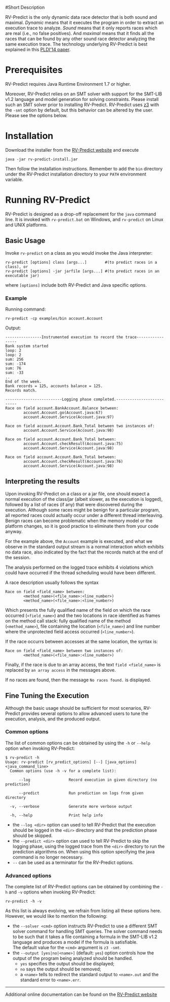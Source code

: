 #Short Description

RV-Predict is the only dynamic data race detector that is both sound and 
maximal. 
*Dynamic* means that it executes the program in order to extract an execution 
trace to analyze. *Sound* means that it only reports races which are real (i.e., 
no false positives). And *maximal* means that it finds all the races that can be 
found by any other sound race detector analyzing the same execution trace. The 
technology underlying RV-Predict is best explained in this
[PLDI'14 paper](http://dx.doi.org/10.1145/2594291.2594315). 

# Prerequisites

RV-Predict requires Java Runtime Environment 1.7 or higher. 

Moreover, RV-Predict relies on an SMT solver with support for the 
SMT-LIB v1.2 language and model generation for solving constraints. Please 
install such an SMT solver prior to installing RV-Predict.  RV-Predict uses 
[z3](http://z3.codeplex.com) with the `-smt` option by default,
but this behavior can be altered by the user.  Please see the options below.

# Installation

Download the installer from the
[RV-Predict website](http://runtimeverification.com/predict/rv-predict-install.jar)
and execute 

    java -jar rv-predict-install.jar 
Then follow the installation instructions.  Remember to add the `bin` directory 
under the RV-Predict installation directory to your `PATH` environment variable.

# Running RV-Predict

RV-Predict is designed as a drop-off replacement for the `java` command
line.  It is invoked with `rv-predict.bat` on Windows, and `rv-predict`
on Linux and UNIX platforms.

## Basic Usage

Invoke `rv-predict` on a class as you would invoke the Java interpreter:

    rv-predict [options] class [args...]        #(to predict races in a class), or
    rv-predict [options] -jar jarfile [args...] #(to predict races in an executable jar)
where `[options]` include both RV-Predict and Java specific options.

### Example

Running command:

    rv-predict -cp examples/bin account.Account

Output: 

    ----------------Instrumented execution to record the trace-----------------
    Bank system started
    loop: 2
    loop: 2
    sum: 256
    sum: -174
    sum: 76
    sum: -33
    ..
    End of the week.
    Bank records = 125, accounts balance = 125.
    Records match.
    
    -------------------------Logging phase completed.--------------------------
    Race on field account.BankAccount.Balance between:
            account.Account.go(Account.java:67)
            account.Account.Service(Account.java:97)
    
    Race on field account.Account.Bank_Total between two instances of:
            account.Account.Service(Account.java:98)
    
    Race on field account.Account.Bank_Total between:
            account.Account.checkResult(Account.java:75)
            account.Account.Service(Account.java:98)

    Race on field account.Account.Bank_Total between:
            account.Account.checkResult(Account.java:76)
            account.Account.Service(Account.java:98)

## Interpreting the results

Upon invoking RV-Predict on a class or a jar file, one should expect a normal
execution of the class/jar (albeit slower, as the execution is logged),
followed by a list of races (if any) that were discovered during the execution.
Although some races might be benign for a particular program, all reported
races could actually occur under a different thread interleaving.  Benign
races can become problematic when the memory model or the platform changes,
so it is good practice to eliminate them from your code anyway.

For the example above, the `Account` example is executed, and what we observe 
in the standard output stream is a normal interaction which exhibits no 
data race, also indicated by the fact that the records match at the end of 
the session.

The analysis performed on the logged trace exhibits 4 violations 
which could have occurred if the thread scheduling would have been different.

A race description usually follows the syntax 

    Race on field <field_name> between:
            <method_name>(<file_name>:<line_number>)
            <method_name>(<file_name>:<line_number>)
Which presents the fully qualified name of the field on which the race occurred
(`<field_name>`) and the two locations in race identified as frames on the
method call stack: fully qualified name of the method (`<method_name>`), file 
containing the location (`<file_name>`) and line number where the unprotected
field access occurred (`<line_number>`).

If the race occurrs between accesses at the same location, the syntax is:

    Race on field <field_name> between two instances of:
            <method_name>(<file_name>:<line_number>)

Finally, if the race is due to an array access, the text `field <field_name>` 
is replaced by `an array access` in the messages above.

If no races are found, then the message `No races found.` is displayed.

## Fine Tuning the Execution

Although the basic usage should be sufficient for most scenarios, 
RV-Predict provides several options to allow advanced users to tune 
the execution, analysis, and the produced output.

### Common options

The list of common options can be obtained by using the `-h` or `--help` 
option when invoking RV-Predict:
 		
    $ rv-predict -h
    Usage: rv-predict [rv_predict_options] [--] [java_options] <java_command_line>
      Common options (use -h -v for a complete list):

          --log                 Record execution in given directory (no prediction)

          --predict             Run prediction on logs from given directory

      -v, --verbose             Generate more verbose output

      -h, --help                Print help info

- the `--log <dir>` option can used to tell RV-Predict that the execution 
should be logged in the `<dir>` directory and that the prediction phase 
should be skipped.
- the `--predict <dir>` option can used to tell RV-Predict to skip the 
logging phase, using the logged trace from the `<dir>` directory to run 
the prediction algorithms on. When using this option specifying the java 
command is no longer necessary.
- `--` can be used as a terminator for the RV-Predict options.

### Advanced options

The complete list of RV-Predict options can be obtained by
combining the `-h` and `-v` options when invoking RV-Predict:

    rv-predict -h -v

As this list is always evolving, we refrain from listing all these 
options here.  However, we would like to mention the following:

- the `--solver <cmd>` option instructs RV-Predict to use a different SMT solver 
command for handling SMT queries. The solver command needs to be such that it 
takes a file containing a formula in the SMT-LIB v1.2 language and produces a 
model if the formula is satisfiable.  
The default value for the `<cmd>` argument is `z3 -smt`.
- the `--output [yes|no|<name>]` (default: `yes`) option controls how the output of the 
program being analyzed should be handled. 
	- `yes` specifies the output should be displayed; 
	- `no` says the output should be removed; 
	- a `<name>` tells to redirect the standard output to `<name>.out` and 
the standard error to `<name>.err`.

----------
Additional online documentation can be found on the 
[RV-Predict website](http://runtimeverification.com/predict)
